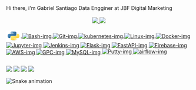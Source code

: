 ##
<div>
  Hi there, i'm Gabriel Santiago Data Engginer at JBF Digital Marketing <br>
</div>  <br>

<div align="center">
  <a href="https://github.com/Mordisquinha">
  <img height="180em" src="https://github-readme-stats.vercel.app/api?username=Mordisquinha&show_icons=true&theme=tokyonight&include_all_commits=true&count_private=true"/>
  <img height="180em" src="https://github-readme-stats.vercel.app/api/top-langs/?username=Mordisquinha&layout=compact&langs_count=7&theme=tokyonight"/>
</div>
  
<div style="display: inline_block"><br> 
  <img align="center" alt="Python-img" height="30" width="40" src="https://raw.githubusercontent.com/devicons/devicon/master/icons/python/python-original.svg">
  <img align="center" alt="Bash-img" height="30" width="40" src="https://raw.githubusercontent.com/jmnote/z-icons/master/svg/bash.svg">
  <img align="center" alt="Git-img" height="30" width="40" src="https://raw.githubusercontent.com/jmnote/z-icons/master/svg/git.svg">
  <img align="center" alt="kubernetes-img" height="30" width="40" src="https://raw.githubusercontent.com/jmnote/z-icons/master/svg/kubernetes.svg">
  <img align="center" alt="Linux-img" height="30" width="40" src="https://raw.githubusercontent.com/rahulbanerjee26/githubAboutMeGenerator/main/icons/linux.svg">
  <img align="center" alt="Docker-img" height="30" width="40" src="https://cdn.jsdelivr.net/gh/devicons/devicon/icons/docker/docker-original.svg">
  <img align="center" alt="Jupyter-img" height="30" width="40" src="https://cdn.jsdelivr.net/gh/devicons/devicon/icons/jupyter/jupyter-original-wordmark.svg">
  <img align="center" alt="Jenkins-img" height="30" width="40" src="https://cdn.jsdelivr.net/gh/devicons/devicon/icons/jenkins/jenkins-original.svg">
  <img align="center" alt="Flask-img" height="30" width="40" src="https://cdn.jsdelivr.net/gh/devicons/devicon/icons/flask/flask-original-wordmark.svg">
  <img align="center" alt="FastAPI-img" height="30" width="40" src="https://cdn.jsdelivr.net/gh/devicons/devicon/icons/fastapi/fastapi-original-wordmark.svg">
  <img align="center" alt="Firebase-img" height="30" width="40" src="https://cdn.jsdelivr.net/gh/devicons/devicon/icons/firebase/firebase-plain-wordmark.svg">
  <img align="center" alt="AWS-img" height="30" width="40" src="https://cdn.jsdelivr.net/gh/devicons/devicon/icons/amazonwebservices/amazonwebservices-original-wordmark.svg">
  <img align="center" alt="GPC-img" height="30" width="40" src="https://cdn.jsdelivr.net/gh/devicons/devicon/icons/googlecloud/googlecloud-original.svg">
  <img align="center" alt="MySQL-img" height="30" width="40" src="https://cdn.jsdelivr.net/gh/devicons/devicon/icons/mysql/mysql-original-wordmark.svg">
  <img alin="center" alt="Putty-img" height="30" width="40" src="https://cdn.jsdelivr.net/gh/devicons/devicon/icons/putty/putty-original.svg">
  <img alin="center" alt="airflow-img" src="https://img.shields.io/badge/Airflow-017CEE?style=for-the-badge&logo=Apache%20Airflow&logoColor=white">
</div>
  
##
<div>
  <a href="https://instagram.com/gabriessga" target="_blank"><img src="https://img.shields.io/badge/-Instagram-%23E4405F?style=for-the-badge&logo=instagram&logoColor=white" target="_blank"></a>
  <a href = "mailto:gabriel.santiago@bix-tech.com"><img src="https://img.shields.io/badge/-Gmail-%23333?style=for-the-badge&logo=gmail&logoColor=white" target="_blank"></a>
  <a href="https://www.linkedin.com/in/gabriel-santiago-005874228/" target="_blank"><img src="https://img.shields.io/badge/-LinkedIn-%230077B5?style=for-the-badge&logo=linkedin&logoColor=white" target="_blank"></a> 
  <a href="https://chatwith.io/s/gabriel-santiago" target="_blank"><img src="https://img.shields.io/badge/WhatsApp-25D366?style=for-the-badge&logo=whatsapp&logoColor=white" target="_blank"></a> 
</div>

  ![Snake animation](https://github.com/Mordisquinha/Mordisquinha/blob/output/github-contribution-grid-snake.svg)
